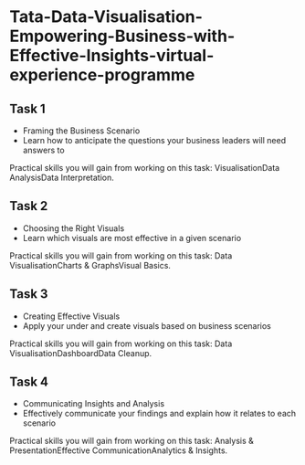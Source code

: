 # Tata-Data-Visualisation-Empowering-Business-with-Effective-Insights-virtual-experience-programme

## Task 1

* Framing the Business Scenario
* Learn how to anticipate the questions your business leaders will need answers to

Practical skills you will gain from working on this task:
VisualisationData AnalysisData Interpretation.

## Task 2

* Choosing the Right Visuals
* Learn which visuals are most effective in a given scenario

Practical skills you will gain from working on this task:
Data VisualisationCharts & GraphsVisual Basics.

## Task 3

* Creating Effective Visuals
* Apply your under and create visuals based on business scenarios

Practical skills you will gain from working on this task:
Data VisualisationDashboardData Cleanup.

## Task 4

* Communicating Insights and Analysis
* Effectively communicate your findings and explain how it relates to each scenario

Practical skills you will gain from working on this task:
Analysis & PresentationEffective CommunicationAnalytics & Insights.
